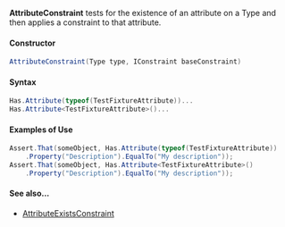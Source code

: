 **AttributeConstraint** tests for the existence of an attribute on a Type and then applies a constraint to that attribute.

#### Constructor

```csharp
AttributeConstraint(Type type, IConstraint baseConstraint)
```

#### Syntax

```csharp
Has.Attribute(typeof(TestFixtureAttribute))...
Has.Attribute<TestFixtureAttribute>()...
```

#### Examples of Use


```csharp
Assert.That(someObject, Has.Attribute(typeof(TestFixtureAttribute))
    .Property("Description").EqualTo("My description"));
Assert.That(someObject, Has.Attribute<TestFixtureAttribute>()
    .Property("Description").EqualTo("My description"));
```

#### See also...
 * [AttributeExistsConstraint](AttributeExistsConstraint.md)
